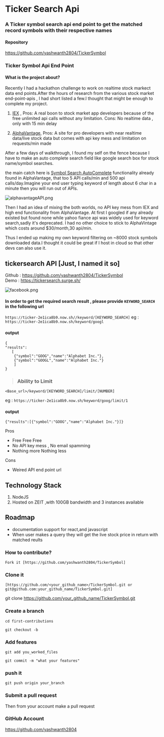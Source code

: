 # Ticker Search Api

### A Ticker symbol search api end point to get the matched record symbols with their respective names 

#### Repository
https://github.com/yashwanth2804/TickerSymbol
  
### Ticker Symbol Api End Point
####  What is the project about?
 Recently I had a hackathon challenge to work on realtime stock markect data end points.After the hours of research from the various stock market end-point-apis , I had short listed a few.I thought that might be enough to complete my project.

1) [IEX]('https://iextrading.com/developer/docs/') , 
Pros: 
A real boon to stock market app developers because of the free unlimited api calls without any limitation. 
Cons: 
No realtime data , only with 15 min delay

2) [AlphaVantage]('https://www.alphavantage.co/documentation/'), 
Pros:
A site for pro developers with near realtime data/live stock data but comes with api key mess and limitation on requests/min made  

After a few days of walkthrough, I found my self on the fence because I have to make an auto complete search field like google search box for stock name/symbol searches.

the main catch here is [Symbol Search AutoComplete]('https://www.alphavantage.co/documentation/#symbolsearch') functionality already found in AlphaVantage, that too 5 API calls/min and 500 api calls/day.Imagine your end user typing keyword of length about 6 char in a minute then you will run out of APIs.

![alphavantageAPI.png](https://cdn.steemitimages.com/DQmbT3RLphBm3kSgGC5MF1iJ9jAZqVVUUtX3khgnJsS3eLu/alphavantageAPI.png) 

Then I had an idea of mixing the both worlds, no API key mess from IEX and high end functionality from AlphaVantage. At first I googled if any already existed but found none while yahoo fiance api was widely used for keyword search,sadly it's deprecated. I had no other choice to stick to AlphaVintage which costs around $30/month,30 api/min.

Thus I ended up making my own keyword filtering on ~8000 stock symbols  downloaded data.I thought it could be great if I host in cloud so that other devs can also use it.

## tickersearch API [Just, I named it so]
Github : https://github.com/yashwanth2804/TickerSymbol <br>
Demo : https://tickersearch.surge.sh/

![facebook.png](https://cdn.steemitimages.com/DQmTB3rTvr1zv4D2A1NgZpjbTbGunGT1dYCkfNF42X3uCXc/facebook.png)

#### In order to get the required search result , please provide `KEYWORD_SEARCH` in the following url

 `https://ticker-2e1ica8b9.now.sh//keyword/[KEYWORD_SEARCH]`
 eg : `https://ticker-2e1ica8b9.now.sh/keyword/googl`
 
#### output 

```
{
"results":
   [
    {"symbol":"GOOG","name":"Alphabet Inc."},
    {"symbol":"GOOGL","name":"Alphabet Inc."}
    ]
}

```

>### **Ability to Limit**
`<Base_url>/keyword/[KEYWORD_SEARCH]/limit/[NUMBER]`

eg : `https://ticker-2e1ica8b9.now.sh/keyword/goog/limit/1`

#### output
```
{"results":[{"symbol":"GOOG","name":"Alphabet Inc."}]}
```


Pros
- Free Free Free
- No API key mess , No email spamming
- Nothing more Nothing less

Cons
- Weired API end point url 

## Technology Stack
1) NodeJS
2) Hosted on ZEIT ,with 100GB bandwidth and 3 instances available

## Roadmap
- documentation support for react,and javascript
- When user makes a query they will get the live stock price in return with matched reults

### How to contribute?
    Fork it [https://github.com/yashwanth2804/TickerSymbol]

### Clone it

    [https://github.com/<your_github_name>/TickerSymbol.git or git@github.com:your_github_name/TickerSymbol.git]

git clone https://github.com/your_github_name/TickerSymbol.git
### Create a branch

    cd first-contributions

    git checkout -b

### Add features

    git add you_worked_files

    git commit -m "what your features"

### push it

    git push origin your_branch

### Submit a pull request
 Then from your account make a pull request 
### GitHub Account
https://github.com/yashwanth2804


